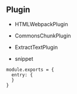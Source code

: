 ## Plugin

* HTMLWebpackPlugin

* CommonsChunkPlugin
 
* ExtractTextPlugin

* snippet

```
module.exports = {
  entry: {
  }
}
```
